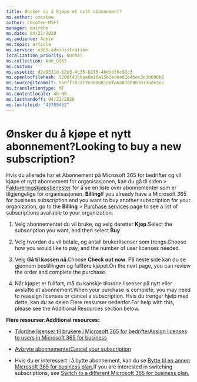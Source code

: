 ```yaml
---
title: Ønsker du å kjøpe et nytt abonnement?
ms.author: cmcatee
author: cmcatee-MSFT
manager: mnirkhe
ms.date: 04/21/2020
ms.audience: Admin
ms.topic: article
ms.service: o365-administration
localization_priority: Normal
ms.collection: Adm_O365
ms.custom: ''
ms.assetid: d2a9331d-12e3-4c35-b216-4bdddf6c92c3
ms.openlocfilehash: 9200f436bae0e10a15b3edeed1e4bec3c1b698b6
ms.sourcegitcommit: 55eff703a17e500681d8fa6a87eb067019ade3cc
ms.translationtype: MT
ms.contentlocale: nb-NO
ms.lasthandoff: 04/22/2020
ms.locfileid: "43709452"
---
```

# <a name="looking-to-buy-a-new-subscription"></a><span data-ttu-id="07cf3-102">Ønsker du å kjøpe et nytt abonnement?</span><span class="sxs-lookup"><span data-stu-id="07cf3-102">Looking to buy a new subscription?</span></span>

<span data-ttu-id="07cf3-103">Hvis du allerede har et Abonnement på Microsoft 365 for bedrifter og vil kjøpe et nytt abonnement for organisasjonen, kan du gå til siden \> [Faktureringskjøpstjenester](https://go.microsoft.com/fwlink/p/?linkid=868433) for å se en liste over abonnementer som er tilgjengelige for organisasjonen. **Billing**</span><span class="sxs-lookup"><span data-stu-id="07cf3-103">If you already have a Microsoft 365 for business subscription and you want to buy another subscription for your organization, go to the **Billing** \> [Purchase services](https://go.microsoft.com/fwlink/p/?linkid=868433) page to see a list of subscriptions available to your organization.</span></span>
 
1. <span data-ttu-id="07cf3-104">Velg abonnementet du vil bruke, og velg deretter **Kjøp**.</span><span class="sxs-lookup"><span data-stu-id="07cf3-104">Select the subscription you want, and then select **Buy**.</span></span>

2. <span data-ttu-id="07cf3-105">Velg hvordan du vil betale, og antall brukerlisenser som trengs.</span><span class="sxs-lookup"><span data-stu-id="07cf3-105">Choose how you would like to pay, and the number of user licenses needed.</span></span>

3. <span data-ttu-id="07cf3-106">Velg **Gå til kassen nå**.</span><span class="sxs-lookup"><span data-stu-id="07cf3-106">Choose **Check out now**.</span></span> <span data-ttu-id="07cf3-107">På neste side kan du se gjennom bestillingen og fullføre kjøpet.</span><span class="sxs-lookup"><span data-stu-id="07cf3-107">On the next page, you can review the order and complete the purchase.</span></span>

4. <span data-ttu-id="07cf3-108">Når kjøpet er fullført, må du kanskje tilordne lisenser på nytt eller avslutte et abonnement.</span><span class="sxs-lookup"><span data-stu-id="07cf3-108">When your purchase is complete, you may need to reassign licenses or cancel a subscription.</span></span> <span data-ttu-id="07cf3-109">Hvis du trenger hjelp med dette, kan du se delen Flere ressurser nedenfor.</span><span class="sxs-lookup"><span data-stu-id="07cf3-109">For help with this, please see the Additional Resources section below.</span></span>

 <span data-ttu-id="07cf3-110">**Flere ressurser:**</span><span class="sxs-lookup"><span data-stu-id="07cf3-110">**Additional resources:**</span></span>
  
- [<span data-ttu-id="07cf3-111">Tilordne lisenser til brukere i Microsoft 365 for bedrifter</span><span class="sxs-lookup"><span data-stu-id="07cf3-111">Assign licenses to users in Microsoft 365 for business</span></span>](https://docs.microsoft.com/office365/admin/subscriptions-and-billing/assign-licenses-to-users)
    
- [<span data-ttu-id="07cf3-112">Avbryte abonnementet</span><span class="sxs-lookup"><span data-stu-id="07cf3-112">Cancel your subscription</span></span>](https://docs.microsoft.com/office365/admin/subscriptions-and-billing/cancel-your-subscription)
    
- <span data-ttu-id="07cf3-113">Hvis du er interessert i å bytte abonnement, kan du se [Bytte til en annen Microsoft 365 for business plan.](https://docs.microsoft.com/office365/admin/subscriptions-and-billing/switch-to-a-different-plan)</span><span class="sxs-lookup"><span data-stu-id="07cf3-113">If you are interested in switching subscriptions, see [Switch to a different Microsoft 365 for business plan.](https://docs.microsoft.com/office365/admin/subscriptions-and-billing/switch-to-a-different-plan)</span></span>